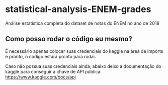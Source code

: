 # statistical-analysis-ENEM-grades
Análise estatística completa do dataset de notas do ENEM no ano de 2018

## Como posso rodar o código eu mesmo?
É necessário apenas colocar suas credenciais do kaggle na área de imports e pronto, o código estará pronto para rodar.

Caso não possua suas credenciais ainda, abaixo deixo a documentação do kaggle para conseguir a chave de API pública:
https://www.kaggle.com/docs/api